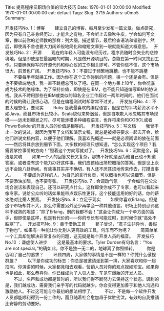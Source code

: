 Title: 提高程序员职场价值的10大技巧
Date: 1970-01-01 00:00:00
Modified: 1970-01-01 00:00:00
cat: default
Tags: 
Slug: 3715
Authors: u0mo5 
Summary: 

开发技巧No. 1：博客
　　建立自己的博客，每月至少发布一篇文章。做点研究，因为只有自己亲身经历过，才能言之有物，不会听上去像吹牛皮。学会如何写文章，像以前你的老师教的那样：列大纲，描述情节，最后检查语法和错别字。然后，即使再不舍也要大刀阔斧般地简化和缩短文章到一眼就能知道大概意思。
 
开发技巧No. 2：开源
　　现在的年轻人可能没有经历过，程序员随时会失业的悲惨境地。但是即使是在最黑暗的时期，凡是做开源项目的，总能在第一时间又找到工作。只要确保你写的开源代码和你心仪的工作相关即可。不管你信不信，这个市场很大，前景也广阔。
 
开发技巧No. 3：不要过于频繁地跳槽，也不能不跳槽
　　不要每半年就换工作。因为你在这个工作碰到的问题，换一个还是会有。但是也不要极端地想，我一直不跳槽总可以了吧。在同一个地方呆上10年，你会彻底成为技术的绝缘体。为了保持价值，即使是在IBM，也不能只知道编写IBM的协议栈。我从不聘用那些在IBM或类似的知名企业工作超过一两年时间的。他们在面试的时候的确让我很心动，但是在编程测试时却常常不过关。
 
开发技巧No. 4：不要太理想化，要现实
　　Ruby 是我最喜欢的编程语言，但是它的平均薪资水平不如Java，而且市场也比较小。Scala貌似来势汹汹，但是自欺欺人地忽略其市场规模——远未到爆发之时。尽可能涉猎多种编程语言，也许将来你和COBOL或者PowerBuilder的开发人员的价值是相等的。
 
开发技巧No. 5：写文档
　　我曾不止一次的说过，就因为我写了文档和演示文稿，就总是被领导要求一起去开会，给他们讲说文档内容，以便于他们理解。我喜欢先概述——就是必须阅读的放在前面——然后将其余放到细节下面。大多数的经理只想知道，“怎么实现这个项目？我需要掌控事情的方向！”照着这个方向写就对了。
 
开发技巧No. 6：沉默是金，简洁是灵魂
　　如果一个人的回答又长又复杂，那搞不好就是因为他自己也不知道答案，或者没有这个能力办好这件事。我们应该给出简短概括的答案。但是世上永远不会缺八卦新闻。有些事其实并不确切，有人还不厌其烦地传来传去，打搅当事人。
　　不要成为这样的人，为自己的言行负责，可以概括也可以说细节，但是不要添油加醋，也不要夸张。
 
开发技巧No. 7：会调动气氛
　　学会如何在公众场合说话和表现自己。还可以研究点什么，这样即使你成不了专家，也可以看起来像专家。说给公众听的话如果能带点娱乐性更好。这个技能运用的好的话，你的薪水绝对比旁人要高。
 
开发技巧No. 8：立足于现实
　　如果你喜欢Erlang，但是这个市场却并不大，那么你需要另外至少再学会一种其他语言。职场上特别忌讳这种不成熟的坦述：“除了Erlang，别的我都不会！”这会让你成为一个单方面的高手，但即使是这样，也是有代价的——你的专长有可能过时，到时候你就“高处不胜寒”了。
 
开发技巧No. 9：善于借助工具
　　荀子曾说，“君子生非异也，善假于物也”。如果有一种能让你比别人更高效的工具，何乐而不为呢？
　　简简单单一个工具却能解决非常复杂的问题，这无疑是每个开发人员的福音。
 
开发技巧No.10 ：谦虚使人进步
　　这是最基本的要求。Tyler Durden有句名言：“You are not special。”的确如此，你不是独一无二的，地球离了你照样转。
　　你是否明了自己的追求？
　　环顾四周，大家做的事情是不是一样的？你凭什么傲视群雄？
　　以下是你成功的标志：你总是被邀请坐到第一排，大家喜欢和你一起拍照，你演讲的时候，大家都竞相去观看，营销人员对你的观点视如珍宝。如果你　　也是如此，那么恭喜你，你已经成为了人见人爱、车见车爆胎的开发人员。
　　不过，名声和成功都是暂时的，所以我们得不断努力去保持这个状态。讽刺的是，我们越成功，需要我们亲手写的代码就越少。你会变得更加善于和他人沟通和激励他人。不过这可能与你最初的想法相悖了。
　　不过，不是每一个软件开发人员都能顺利得到一份工作的，而且随着社会愈加趋于优胜劣汰，有效的自我推销比安静的劳动要好。
